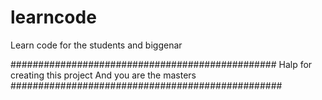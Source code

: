 # learncode
Learn code for the students and biggenar

################################################
Halp for creating this project 
And you are the masters
#################################################
